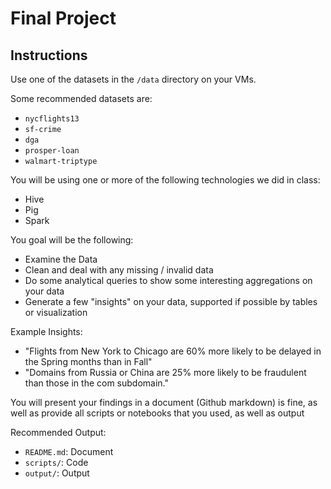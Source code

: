 # Final Project

## Instructions

Use one of the datasets in the `/data` directory on your VMs.

Some recommended datasets are:
 * `nycflights13`
 * `sf-crime`
 * `dga`
 * `prosper-loan`
 * `walmart-triptype`


You will be using one or more of the following technologies we did in class:

 * Hive
 * Pig
 * Spark

You goal will be the following:

 * Examine the Data
 * Clean and deal with any missing / invalid data
 * Do some analytical queries to show some interesting aggregations on your data
 * Generate a few "insights" on your data, supported if possible by tables or visualization


Example Insights:

 * "Flights from New York to Chicago are 60% more likely to be delayed in the Spring months than in Fall"
 * "Domains from Russia or China are 25%  more likely to be fraudulent than those in the com subdomain."


You will present your findings in a document (Github markdown) is fine, as well as provide all scripts or notebooks that you used, as well
as output


Recommended Output:

 * `README.md`: Document
 * `scripts/`: Code
 * `output/`: Output




